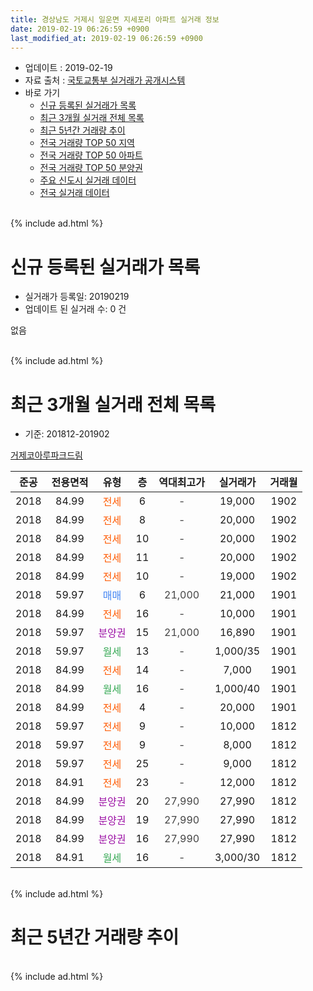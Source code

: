 ```yaml
---
title: 경상남도 거제시 일운면 지세포리 아파트 실거래 정보
date: 2019-02-19 06:26:59 +0900
last_modified_at: 2019-02-19 06:26:59 +0900
---
```


* 업데이트 : 2019-02-19
* 자료 출처 : [국토교통부 실거래가 공개시스템](http://rt.molit.go.kr)
* 바로 가기
    * [신규 등록된 실거래가 목록](#신규-등록된-실거래가-목록)
    * [최근 3개월 실거래 전체 목록](#최근-3개월-실거래-전체-목록)
    * [최근 5년간 거래량 추이](#최근-5년간-거래량-추이)
    * [전국 거래량 TOP 50 지역](https://ayogom.github.io/apt-trade-info/최근-3개월-전국에서-가장-거래가-많이-발생한-지역)
    * [전국 거래량 TOP 50 아파트](https://ayogom.github.io/apt-trade-info/최근-3개월-전국에서-가장-거래가-많이-발생한-아파트)
    * [전국 거래량 TOP 50 분양권](https://ayogom.github.io/apt-trade-info/최근-3개월-전국에서-가장-거래가-많이-발생한-분양권)
    * [주요 신도시 실거래 데이터](https://ayogom.github.io/apt-trade-info/주요-신도시)
    * [전국 실거래 데이터](https://ayogom.github.io/apt-trade-info/전국)
<br>
{% include ad.html %}
<br>

# 신규 등록된 실거래가 목록
* 실거래가 등록일: 20190219
* 업데이트 된 실거래 수: 0 건

없음

<br>
{% include ad.html %}
<br>

# 최근 3개월 실거래 전체 목록
* 기준: 201812-201902


[거제코아루파크드림](https://search.naver.com/search.naver?query=%EA%B2%BD%EC%83%81%EB%82%A8%EB%8F%84+%EA%B1%B0%EC%A0%9C%EC%8B%9C+%EC%9D%BC%EC%9A%B4%EB%A9%B4+%EC%A7%80%EC%84%B8%ED%8F%AC%EB%A6%AC+%EA%B1%B0%EC%A0%9C%EC%BD%94%EC%95%84%EB%A3%A8%ED%8C%8C%ED%81%AC%EB%93%9C%EB%A6%BC)

|준공|전용면적|유형|층|역대최고가|실거래가|거래월|
|:---:|:---:|:---:|:---:|:---:|:---:|:---:|
|2018|84.99|<span style="color:#ff5a00">전세</span>|6|<span style="color:#444444">-</span>|19,000|1902|
|2018|84.99|<span style="color:#ff5a00">전세</span>|8|<span style="color:#444444">-</span>|20,000|1902|
|2018|84.99|<span style="color:#ff5a00">전세</span>|10|<span style="color:#444444">-</span>|20,000|1902|
|2018|84.99|<span style="color:#ff5a00">전세</span>|11|<span style="color:#444444">-</span>|20,000|1902|
|2018|84.99|<span style="color:#ff5a00">전세</span>|10|<span style="color:#444444">-</span>|19,000|1902|
|2018|59.97|<span style="color:#4285f3">매매</span>|6|<span style="color:#444444">21,000</span>|21,000|1901|
|2018|84.99|<span style="color:#ff5a00">전세</span>|16|<span style="color:#444444">-</span>|10,000|1901|
|2018|59.97|<span style="color:#9C11A5">분양권</span>|15|<span style="color:#444444">21,000</span>|16,890|1901|
|2018|59.97|<span style="color:#34a853">월세</span>|13|<span style="color:#444444">-</span>|1,000/35|1901|
|2018|84.99|<span style="color:#ff5a00">전세</span>|14|<span style="color:#444444">-</span>|7,000|1901|
|2018|84.99|<span style="color:#34a853">월세</span>|16|<span style="color:#444444">-</span>|1,000/40|1901|
|2018|84.99|<span style="color:#ff5a00">전세</span>|4|<span style="color:#444444">-</span>|20,000|1901|
|2018|59.97|<span style="color:#ff5a00">전세</span>|9|<span style="color:#444444">-</span>|10,000|1812|
|2018|59.97|<span style="color:#ff5a00">전세</span>|9|<span style="color:#444444">-</span>|8,000|1812|
|2018|59.97|<span style="color:#ff5a00">전세</span>|25|<span style="color:#444444">-</span>|9,000|1812|
|2018|84.91|<span style="color:#ff5a00">전세</span>|23|<span style="color:#444444">-</span>|12,000|1812|
|2018|84.99|<span style="color:#9C11A5">분양권</span>|20|<span style="color:#444444">27,990</span>|27,990|1812|
|2018|84.99|<span style="color:#9C11A5">분양권</span>|19|<span style="color:#444444">27,990</span>|27,990|1812|
|2018|84.99|<span style="color:#9C11A5">분양권</span>|16|<span style="color:#444444">27,990</span>|27,990|1812|
|2018|84.91|<span style="color:#34a853">월세</span>|16|<span style="color:#444444">-</span>|3,000/30|1812|


<br>
{% include ad.html %}
<br>

# 최근 5년간 거래량 추이


<div style="width:100%;">
    <canvas id="deal_progress" height="200"></canvas>
</div>

<script>
new Chart(document.getElementById("deal_progress"), {
    type: 'line',
    data: {
        labels: ['201402','201403','201404','201405','201406','201407','201408','201409','201410','201411','201412','201501','201502','201503','201504','201505','201506','201507','201508','201509','201510','201511','201512','201601','201602','201603','201604','201605','201606','201607','201608','201609','201610','201611','201612','201701','201702','201703','201704','201705','201706','201707','201708','201709','201710','201711','201712','201801','201802','201803','201804','201805','201806','201807','201808','201809','201810','201811','201812','201901','201902'],
        datasets: [{
            label: '매매',
            pointRadius: 1,
            data: [0, 1, 0, 1, 2, 1, 2, 3, 1, 0, 0, 0, 2, 2, 0, 0, 1, 0, 0, 1, 0, 0, 1, 0, 3, 1, 0, 1, 0, 1, 6, 0, 1, 1, 1, 0, 2, 0, 0, 0, 0, 0, 3, 0, 0, 0, 0, 1, 0, 0, 4, 0, 0, 0, 0, 1, 3, 2, 3, 2, 0],
            borderColor: "rgba(255, 201, 14, 1)",
            backgroundColor: "rgba(255, 201, 14, 0.5)",
            fill: false,
            lineTension: 0
        },{
            label: '전월세',
            pointRadius: 1,
            data: [0, 0, 0, 0, 2, 1, 0, 0, 1, 0, 0, 0, 0, 0, 0, 0, 0, 0, 0, 1, 2, 0, 0, 0, 2, 0, 0, 0, 0, 3, 1, 1, 1, 0, 0, 0, 1, 1, 1, 1, 0, 1, 0, 0, 1, 1, 0, 0, 1, 1, 0, 3, 0, 1, 0, 0, 1, 7, 5, 5, 5],
            borderColor: "rgba(0, 141, 185, 1)",
            backgroundColor: "rgba(0, 141, 185, 0.5)",
            fill: false,
            lineTension: 0
        }
        ]
    },
    options: {
        responsive: true,
        title: {
            display: false
        },
        tooltips: {
            mode: 'index',
            intersect: false
        },
        hover: {
            mode: 'nearest',
            intersect: true
        },
        scales: {
            xAxes: [{
                display: true,
                scaleLabel: {
                    display: true,
                    labelString: '년/월'
                }
            }],
            yAxes: [{
                display: true,
                ticks: {
                    suggestedMin: 0,
                },
                scaleLabel: {
                    display: true,
                    labelString: '실거래 수'
                }
            }]
        }
    }
});

</script>


<br>
{% include ad.html %}
<br>

